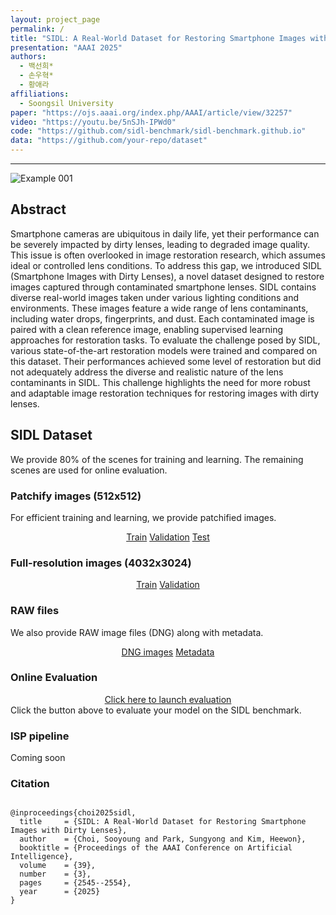 ```yaml
---
layout: project_page
permalink: /
title: "SIDL: A Real-World Dataset for Restoring Smartphone Images with Dirty Lenses"
presentation: "AAAI 2025"
authors:
  - 백선희*
  - 손우혁*
  - 황애라
affiliations:
  - Soongsil University
paper: "https://ojs.aaai.org/index.php/AAAI/article/view/32257"
video: "https://youtu.be/5nSJh-IPWd0"
code: "https://github.com/sidl-benchmark/sidl-benchmark.github.io"
data: "https://github.com/your-repo/dataset"
---
```


<body>
  <hr>
  <img src = "images/Ex01.jpg" alt = "Example 001" style="display: block; margin: auto;">
</body>


<!-- Using HTML to center the abstract -->
<div class="columns is-centered has-text-centered">
  <div class="column is-four-fifths">
    <h2>Abstract</h2>
    <div class="content has-text-justified">
      Smartphone cameras are ubiquitous in daily life, yet their performance can be severely impacted by dirty lenses, leading to degraded image quality. This issue is often overlooked in image restoration research, which assumes ideal or controlled lens conditions. To address this gap, we introduced SIDL (Smartphone Images with Dirty Lenses), a novel dataset designed to restore images captured through contaminated smartphone lenses. SIDL contains diverse real-world images taken under various lighting conditions and environments. These images feature a wide range of lens contaminants, including water drops, fingerprints, and dust. Each contaminated image is paired with a clean reference image, enabling supervised learning approaches for restoration tasks. To evaluate the challenge posed by SIDL, various state-of-the-art restoration models were trained and compared on this dataset. Their performances achieved some level of restoration but did not adequately address the diverse and realistic nature of the lens contaminants in SIDL. This challenge highlights the need for more robust and adaptable image restoration techniques for restoring images with dirty lenses.
    </div>
  </div>
</div>


<!-- Dataset Download Buttons -->

## SIDL Dataset 
We provide 80% of the scenes for training and learning. The remaining scenes are used for online evaluation.
### Patchify images (512x512)
For efficient training and learning, we provide patchified images. 
<div class="buttons" style="text-align: center; margin-top: 1em;">
  <a class="button is-primary" href="https://drive.google.com/file/d/1es3rPo5Y9O96EjDVXanUY8NpaRprWH-h/view?usp=sharing" target="_blank">Train</a>
  <a class="button is-primary" href="https://drive.google.com/file/d/1u5-MDauO3XolXsU6eOARwlXo7SnpLwqA/view?usp=sharing" target="_blank">Validation</a>
  <a class="button is-primary" href="https://drive.google.com/file/d/1-SFyyjH0G3C68OfDjZ_O7M4mOqkcJdEf/view?usp=sharing" target="_blank">Test</a>
</div>

### Full-resolution images (4032x3024)
<div class="buttons" style="text-align: center; margin-top: 1em;">
  <a class="button is-primary" href="https://drive.google.com/file/d/1s_gUw1DCqokihl3YtO3lu9_GnLZaSElI/view?usp=sharing" target="_blank">Train</a>
  <a class="button is-primary" href="https://drive.google.com/file/d/1OHxG8Jh0goKIhkJTe9NXZ6uIuD5qVaNH/view?usp=sharing" target="_blank">Validation</a>
</div>

### RAW files
We also provide RAW image files (DNG) along with metadata.
<div class="buttons" style="text-align: center; margin-top: 1em;">
  <a class="button is-primary" href="https://drive.google.com/file/d/1k78IIsUl2eYPnPvWkBampU0qlMrW4F-u/view?usp=sharing" target="_blank">DNG images</a>
  <a class="button is-primary" href="https://drive.google.com/file/d/1lAab5F3jjCByY4OEvGSAfykyAqp2wfTi/view?usp=sharing" target="_blank">Metadata</a>
</div>

### Online Evaluation  
<div class="buttons" style="text-align: center; margin-top: 1em;">
  <a class="button is-primary" href="http://203.253.25.170:8080" target="_blank">Click here to launch evaluation</a>
</div>  
Click the button above to evaluate your model on the SIDL benchmark.


### ISP pipeline
Coming soon


### Citation
<pre><code class="language-bibtex">
@inproceedings{choi2025sidl,
  title     = {SIDL: A Real-World Dataset for Restoring Smartphone Images with Dirty Lenses},
  author    = {Choi, Sooyoung and Park, Sungyong and Kim, Heewon},
  booktitle = {Proceedings of the AAAI Conference on Artificial Intelligence},
  volume    = {39},
  number    = {3},
  pages     = {2545--2554},
  year      = {2025}
}
</code></pre>

